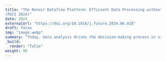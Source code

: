 ```yaml
---
title: "The Renoir Dataflow Platform: Efficient Data Processing without Complexity
(FGCS 2024)"
date: 2024
externalUrl: "https://doi.org/10.1016/j.future.2024.06.018"
draft: false
img: "image.webp"
summary: "Today, data analysis drives the decision-making process in virtually every human activity. This demands for software platforms that offer simple programming abstractions to express data analysis tasks and that can execute them in an efficient and scalable way..."
_build:
  render: "false"
weight: 98
---
```

